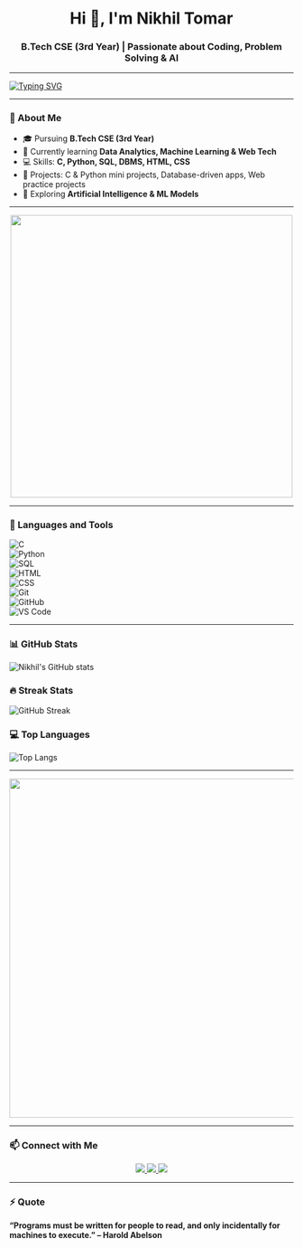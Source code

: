 <h1 align="center">Hi 👋, I'm Nikhil Tomar</h1>
<h3 align="center">B.Tech CSE (3rd Year) | Passionate about Coding, Problem Solving & AI</h3>

---

<!-- Typing Animation -->
[![Typing SVG](https://readme-typing-svg.herokuapp.com?font=Fira+Code&size=24&pause=1000&color=00F7FF&center=true&vCenter=true&width=600&lines=Coding+%7C+Problem+Solving+%7C+AI+%26+ML;Exploring+Data+Analytics+and+Web+Tech;Always+Learning+%26+Building+Cool+Projects)](https://git.io/typing-svg)

---

### 🌱 About Me  
- 🎓 Pursuing **B.Tech CSE (3rd Year)**  
- 🌱 Currently learning **Data Analytics, Machine Learning & Web Tech**  
- 💻 Skills: **C, Python, SQL, DBMS, HTML, CSS**  
- 🚀 Projects: C & Python mini projects, Database-driven apps, Web practice projects  
- 🤖 Exploring **Artificial Intelligence & ML Models**  

---

<!-- AI Coding GIF -->
<p align="center">
  <img src="https://media.giphy.com/media/v1.Y2lkPTc5MGI3NjExaHFjd2FuZ2o4NGZ1ODFwMWl2eDhrc3lxc2Z2d2Rtd2Q4MnpvZTF2ZSZlcD12MV9pbnRlcm5hbF9naWZfYnlfaWQmY3Q9Zw/cIn5fTcjnKhStIeAef/giphy.gif" width="500" />
</p>

---

### 🧰 Languages and Tools  
![C](https://img.shields.io/badge/C-00599C?style=for-the-badge&logo=c&logoColor=white)  
![Python](https://img.shields.io/badge/Python-3776AB?style=for-the-badge&logo=python&logoColor=white)  
![SQL](https://img.shields.io/badge/SQL-003B57?style=for-the-badge&logo=mysql&logoColor=white)  
![HTML](https://img.shields.io/badge/HTML5-E34F26?style=for-the-badge&logo=html5&logoColor=white)  
![CSS](https://img.shields.io/badge/CSS3-1572B6?style=for-the-badge&logo=css3&logoColor=white)  
![Git](https://img.shields.io/badge/Git-F05032?style=for-the-badge&logo=git&logoColor=white)  
![GitHub](https://img.shields.io/badge/GitHub-181717?style=for-the-badge&logo=github&logoColor=white)  
![VS Code](https://img.shields.io/badge/VS%20Code-0078d7?style=for-the-badge&logo=visual-studio-code&logoColor=white)  

---

### 📊 GitHub Stats  
![Nikhil's GitHub stats](https://github-readme-stats.vercel.app/api?username=nikhil-761&show_icons=true&theme=tokyonight)  

### 🔥 Streak Stats  
![GitHub Streak](https://streak-stats.demolab.com?user=nikhil-761&theme=tokyonight&hide_border=true)  

### 💻 Top Languages  
![Top Langs](https://github-readme-stats.vercel.app/api/top-langs/?username=nikhil-761&layout=compact&theme=tokyonight)  

---

<!-- Futuristic AI Banner -->
<p align="center">
  <img src="https://media.giphy.com/media/v1.Y2lkPTc5MGI3NjExY3htZGVmcG1rdXdjNnp4Y2VoaTQ4eHJ1bWphZmNqY2U5cnIzajg1ZSZlcD12MV9pbnRlcm5hbF9naWZfYnlfaWQmY3Q9Zw/SWoSkN6DxTszqIKEqv/giphy.gif" width="600" />
</p>

---

### 📫 Connect with Me  
<p align="center">
  <a href="https://www.linkedin.com/in/nikhil-tomar-b6a119334" target="_blank">
    <img src="https://img.shields.io/badge/LinkedIn-0077B5?style=for-the-badge&logo=linkedin&logoColor=white"/>
  </a>
  <a href="https://github.com/nikhil-761" target="_blank">
    <img src="https://img.shields.io/badge/GitHub-181717?style=for-the-badge&logo=github&logoColor=white"/>
  </a>
  <a href="mailto:nikhiltomar761@gmail.com">
    <img src="https://img.shields.io/badge/Email-D14836?style=for-the-badge&logo=gmail&logoColor=white"/>
  </a>
</p>

---

### ⚡ Quote  
**“Programs must be written for people to read, and only incidentally for machines to execute.” – Harold Abelson**  
